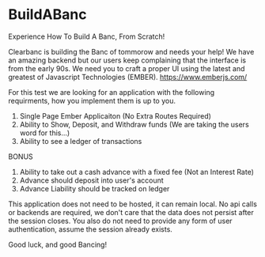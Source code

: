 # BuildABanc
Experience How To Build A Banc, From Scratch!

Clearbanc is building the Banc of tommorow and needs your help! We have an amazing backend but our users keep complaining that the interface is from the early 90s. We need you to craft a proper UI using the latest and greatest of Javascript Technologies (EMBER). https://www.emberjs.com/

For this test we are looking for an application with the following requirments, how you implement them is up to you.

1) Single Page Ember Applicaiton (No Extra Routes Required)
2) Ability to Show, Deposit, and Withdraw funds (We are taking the users word for this...)
3) Ability to see a ledger of transactions

BONUS
1) Ability to take out a cash advance with a fixed fee (Not an Interest Rate)
2) Advance should deposit into user's account
3) Advance Liability should be tracked on ledger

This application does not need to be hosted, it can remain local. No api calls or backends are required, we don't care that the data does not persist after the session closes. You also do not need to provide any form of user authentication, assume the session already exists.

Good luck, and good Bancing!
